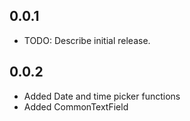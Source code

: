## 0.0.1

* TODO: Describe initial release.

## 0.0.2

* Added Date and time picker functions
* Added CommonTextField
